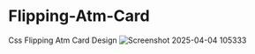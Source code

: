 # Flipping-Atm-Card
Css Flipping Atm Card Design
![Screenshot 2025-04-04 105333](https://github.com/user-attachments/assets/7e3450a2-50b2-4bf5-ba65-d06f70251c55)
